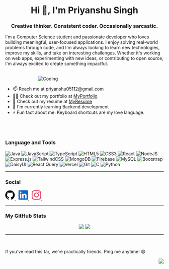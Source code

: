 <h1 align="center">Hi 👋, I'm Priyanshu Singh</h1>
<h3 align="center">Creative thinker. Consistent coder. Occasionally sarcastic.</h3>
<p>
  I'm a Computer Science student and passionate developer who loves building meaningful, user-focused applications. I enjoy solving real-world problems through code, and I'm always looking to learn new technologies, improve my skills, and take on interesting challenges. Whether it's working on web apps, experimenting with new ideas, or contributing to open source, I'm always excited to create something impactful.
</p>

<br>
<img align="right" alt="Coding" width="400" src="https://camo.githubusercontent.com/190e7d3bb2ff91e8d67d7ddddf458fede09c5f391dc0e66c290c2bb9e84106fa/68747470733a2f2f6d656469612e67697068792e636f6d2f6d656469612f38333648694a633770677a7938694e58436e2f67697068792e676966" />

<br>

- 📫 Reach me at [priyanshu05112@gmail.com](mailto:priyanshu05112@gmail.com)
- 👨‍💻 Check out my portfolio at [MyPortfolio](http://built-by-priyanshu.netlify.app/)
- 📄 Check out my resume at [MyResume](http://drive.google.com/file/d/1DmXswZWBtWimnKqO4rlhmZy6mc5xkEKM/view?usp=sharing)
- 🌱 I'm currently learning Backend development
- ⚡ Fun fact about me: Keyboard shortcuts are my love language.

<br>
<br>


### Language and Tools

![Java](https://img.shields.io/badge/java-%23ED8B00.svg?style=for-the-badge&logo=openjdk&logoColor=white) ![JavaScript](https://img.shields.io/badge/javascript-%23323330.svg?style=for-the-badge&logo=javascript&logoColor=%23F7DF1E) ![TypeScript](https://img.shields.io/badge/typescript-%23007ACC.svg?style=for-the-badge&logo=typescript&logoColor=white) ![HTML5](https://img.shields.io/badge/html5-%23E34F26.svg?style=for-the-badge&logo=html5&logoColor=white) ![CSS3](https://img.shields.io/badge/css3-%231572B6.svg?style=for-the-badge&logo=css3&logoColor=white)  ![React](https://img.shields.io/badge/react-%2320232a.svg?style=for-the-badge&logo=react&logoColor=%2361DAFB) ![NodeJS](https://img.shields.io/badge/node.js-6DA55F?style=for-the-badge&logo=node.js&logoColor=white) ![Express.js](https://img.shields.io/badge/express.js-%23404d59.svg?style=for-the-badge&logo=express&logoColor=%2361DAFB) ![TailwindCSS](https://img.shields.io/badge/tailwindcss-%2338B2AC.svg?style=for-the-badge&logo=tailwind-css&logoColor=white) ![MongoDB](https://img.shields.io/badge/MongoDB-%234ea94b.svg?style=for-the-badge&logo=mongodb&logoColor=white) ![Firebase](https://img.shields.io/badge/firebase-a08021?style=for-the-badge&logo=firebase&logoColor=ffcd34) ![MySQL](https://img.shields.io/badge/mysql-4479A1.svg?style=for-the-badge&logo=mysql&logoColor=white) ![Bootstrap](https://img.shields.io/badge/bootstrap-%238511FA.svg?style=for-the-badge&logo=bootstrap&logoColor=white) ![DaisyUI](https://img.shields.io/badge/daisyui-5A0EF8?style=for-the-badge&logo=daisyui&logoColor=white) ![React Query](https://img.shields.io/badge/-React%20Query-FF4154?style=for-the-badge&logo=react%20query&logoColor=white) ![Vercel](https://img.shields.io/badge/vercel-%23000000.svg?style=for-the-badge&logo=vercel&logoColor=white) ![Git](https://img.shields.io/badge/git-%23F05033.svg?style=for-the-badge&logo=git&logoColor=white) ![C](https://img.shields.io/badge/c-%2300599C.svg?style=for-the-badge&logo=c&logoColor=white) ![Python](https://img.shields.io/badge/python-3670A0?style=for-the-badge&logo=python&logoColor=ffdd54)

---

### Social

<a href="https://www.github.com/priyanshu0511" target="_blank" rel="noreferrer">
<picture>
<img height="30" width="30" src="https://raw.githubusercontent.com/ShahVandit8/profile-x/refs/heads/main/public/icons/socials/github.svg" alt="github" />
</picture>
</a> &nbsp;
<a href="https://www.linkedin.com/in/priyanshu-singh-770401260/" target="_blank" rel="noreferrer">
<picture>
<img height="30" width="30" src="https://raw.githubusercontent.com/ShahVandit8/profile-x/refs/heads/main/public/icons/socials/linkedin.svg" alt="linkedin" />
</picture>
</a> &nbsp;
<a href="https://www.instagram.com/priyansh.you_" target="_blank" rel="noreferrer">
<picture>
<img height="30" width="30" src="https://raw.githubusercontent.com/ShahVandit8/profile-x/refs/heads/main/public/icons/socials/instagram.svg" alt="instagram" />
</picture>
</a> &nbsp;

---

### My GitHub Stats

<p align="center">
  <img src="https://streak-stats.demolab.com/?user=priyanshu0511&stroke=ffffff&background=1c1917&ring=0891b2&fire=0891b2&currStreakNum=ffffff&currStreakLabel=0891b2&sideNums=ffffff&sideLabels=ffffff&dates=ffffff&hide_border=true&line_height=33" height="175" />
  <img src="https://github-readme-stats.vercel.app/api/top-langs/?username=priyanshu0511&layout=compact&bg_color=1c1917&text_color=ffffff" height="175"/>
</p>

---

<br>

<p>If you’ve read this far, we’re practically friends. Ping me anytime! 😄</p>

<img align="right" src="https://komarev.com/ghpvc/?username=priyanshu0511&color=blueviolet" />



